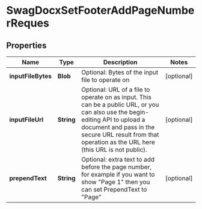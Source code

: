 
# SwagDocxSetFooterAddPageNumberReques

## Properties
Name | Type | Description | Notes
------------ | ------------- | ------------- | -------------
**inputFileBytes** | **Blob** | Optional: Bytes of the input file to operate on |  [optional]
**inputFileUrl** | **String** | Optional: URL of a file to operate on as input.  This can be a public URL, or you can also use the begin-editing API to upload a document and pass in the secure URL result from that operation as the URL here (this URL is not public). |  [optional]
**prependText** | **String** | Optional: extra text to add before the page number, for example if you want to show &quot;Page 1&quot; then you can set PrependText to &quot;Page&quot; |  [optional]



